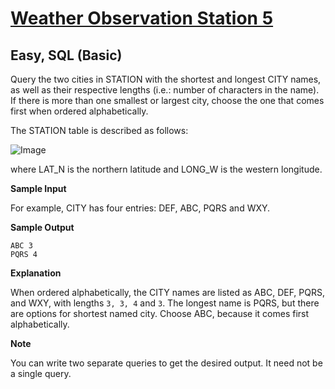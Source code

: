 # [Weather Observation Station 5](https://www.hackerrank.com/challenges/weather-observation-station-5/problem?isFullScreen=true)

## Easy, SQL (Basic)
Query the two cities in STATION with the shortest and longest CITY names, as well as their respective lengths (i.e.: number of characters in the name). If there is more than one smallest or largest city, choose the one that comes first when ordered alphabetically.

The STATION table is described as follows:

![Image](https://github.com/user-attachments/assets/d764f174-2c61-4117-abb5-f386e67ccba8)


where LAT_N is the northern latitude and LONG_W is the western longitude.

**Sample Input**

For example, CITY has four entries: DEF, ABC, PQRS and WXY.

**Sample Output**

```
ABC 3
PQRS 4
```

**Explanation**

When ordered alphabetically, the CITY names are listed as ABC, DEF, PQRS, and WXY, with lengths  `3, 3, 4` and `3`. The longest name is PQRS, but there are  options for shortest named city. Choose ABC, because it comes first alphabetically.

**Note**

You can write two separate queries to get the desired output. It need not be a single query.
